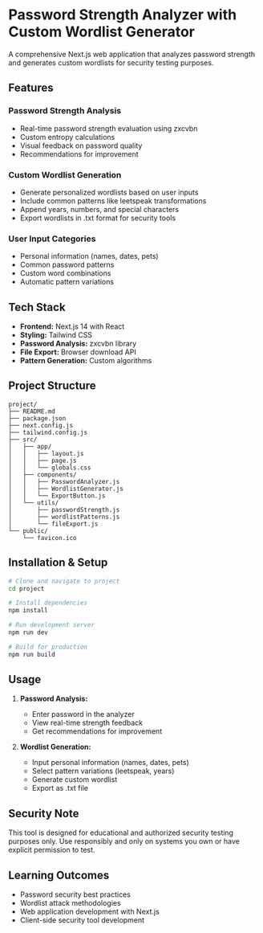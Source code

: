 # Password Strength Analyzer with Custom Wordlist Generator

A comprehensive Next.js web application that analyzes password strength and generates custom wordlists for security testing purposes.

## Features

### Password Strength Analysis

- Real-time password strength evaluation using zxcvbn
- Custom entropy calculations
- Visual feedback on password quality
- Recommendations for improvement

### Custom Wordlist Generation

- Generate personalized wordlists based on user inputs
- Include common patterns like leetspeak transformations
- Append years, numbers, and special characters
- Export wordlists in .txt format for security tools

### User Input Categories

- Personal information (names, dates, pets)
- Common password patterns
- Custom word combinations
- Automatic pattern variations

## Tech Stack

- **Frontend:** Next.js 14 with React
- **Styling:** Tailwind CSS
- **Password Analysis:** zxcvbn library
- **File Export:** Browser download API
- **Pattern Generation:** Custom algorithms

## Project Structure

```
project/
├── README.md
├── package.json
├── next.config.js
├── tailwind.config.js
├── src/
│   ├── app/
│   │   ├── layout.js
│   │   ├── page.js
│   │   └── globals.css
│   ├── components/
│   │   ├── PasswordAnalyzer.js
│   │   ├── WordlistGenerator.js
│   │   └── ExportButton.js
│   └── utils/
│       ├── passwordStrength.js
│       ├── wordlistPatterns.js
│       └── fileExport.js
└── public/
    └── favicon.ico
```

## Installation & Setup

```bash
# Clone and navigate to project
cd project

# Install dependencies
npm install

# Run development server
npm run dev

# Build for production
npm run build
```

## Usage

1. **Password Analysis:**

   - Enter password in the analyzer
   - View real-time strength feedback
   - Get recommendations for improvement

2. **Wordlist Generation:**
   - Input personal information (names, dates, pets)
   - Select pattern variations (leetspeak, years)
   - Generate custom wordlist
   - Export as .txt file

## Security Note

This tool is designed for educational and authorized security testing purposes only. Use responsibly and only on systems you own or have explicit permission to test.

## Learning Outcomes

- Password security best practices
- Wordlist attack methodologies
- Web application development with Next.js
- Client-side security tool development
